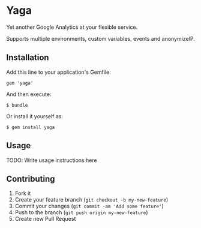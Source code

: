 # Yaga

Yet another Google Analytics at your flexible service.

Supports multiple environments, custom variables, events and anonymizeIP.

## Installation

Add this line to your application's Gemfile:

    gem 'yaga'

And then execute:

    $ bundle

Or install it yourself as:

    $ gem install yaga

## Usage

TODO: Write usage instructions here

## Contributing

1. Fork it
2. Create your feature branch (`git checkout -b my-new-feature`)
3. Commit your changes (`git commit -am 'Add some feature'`)
4. Push to the branch (`git push origin my-new-feature`)
5. Create new Pull Request
